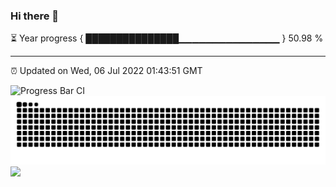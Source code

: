 ### Hi there 👋

⏳ Year progress { ███████████████▁▁▁▁▁▁▁▁▁▁▁▁▁▁▁ } 50.98 %

---

⏰ Updated on Wed, 06 Jul 2022 01:43:51 GMT

![Progress Bar CI](https://github.com/liununu/liununu/workflows/Progress%20Bar%20CI/badge.svg)![](https://raw.githubusercontent.com/L1cardo/L1cardo/main/assets/github-contribution-grid-snake.svg)![](https://raw.githubusercontent.com/seesaws/seesaws/main/assets/github-contribution-grid-snake.svg)

